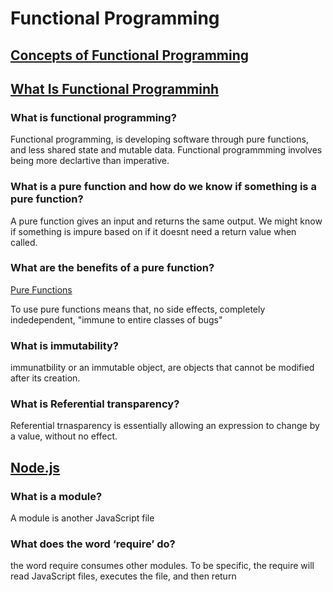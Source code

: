 # Functional Programming # 

## [Concepts of Functional Programming](https://medium.com/the-renaissance-developer/concepts-of-functional-programming-in-javascript-6bc84220d2aa) ##
## [What Is Functional Programminh](https://medium.com/javascript-scene/master-the-javascript-interview-what-is-functional-programming-7f218c68b3a0) ##

### What is functional programming? ###
Functional programming, is developing software through pure functions, and less shared state and mutable data. Functional programmming involves being more declartive than imperative. 

### What is a pure function and how do we know if something is a pure function? ###

A pure function gives an input and returns the same output. We might know if something is impure based on if it doesnt need a return value when called. 

### What are the benefits of a pure function? ###

[Pure Functions](https://medium.com/javascript-scene/master-the-javascript-interview-what-is-a-pure-function-d1c076bec976)

To use pure functions means that, no side effects, completely indedependent, "immune to entire classes of bugs" 

### What is immutability? ###

immunatbility or an immutable object, are objects that cannot be modified after its creation. 

### What is Referential transparency? ###

Referential trnasparency is essentially allowing an expression to change by a value, without no effect. 


## [Node.js](https://www.youtube.com/watch?v=xHLd36QoS4k) ## 

### What is a module? ###

A module is another JavaScript file
### What does the word ‘require’ do? ###

the word require consumes other modules. To be specific, the require will read JavaScript files, executes the file, and then return 


